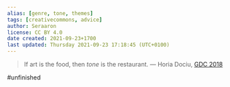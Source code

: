 ```yaml
---
alias: [genre, tone, themes]
tags: [creativecommons, advice]
author: Seraaron
license: CC BY 4.0
date created: 2021-09-23+1700
last updated: Thursday 2021-09-23 17:18:45 (UTC+0100)
---
```


> If art is the food, then *tone* is the restaurant.
> — Horia Dociu, [GDC 2018](https://youtu.be/amlwcI8dh_g)

#unfinished 